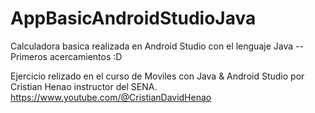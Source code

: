 # AppBasicAndroidStudioJava
Calculadora basica realizada en Android Studio con el lenguaje Java -- Primeros acercamientos :D

Ejercicio relizado en el curso de Moviles con Java & Android Studio por Cristian Henao instructor del SENA.
https://www.youtube.com/@CristianDavidHenao
